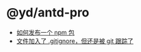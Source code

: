 # @yd/antd-pro
* [如何发布一个 npm 包][NPM]
* [文件加入了 .gitignore，但还是被 git 跟踪了][GIT]

[NPM]:https://blog.csdn.net/BASK2312/article/details/128145705
[GIT]:https://blog.csdn.net/m0_46232012/article/details/133851719
